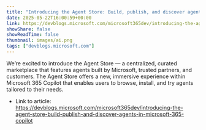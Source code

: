 ```yaml
---
title: "Introducing the Agent Store: Build, publish, and discover agents in Microsoft 365 Copilot"
date: 2025-05-22T16:00:59+00:00
link: https://devblogs.microsoft.com/microsoft365dev/introducing-the-agent-store-build-publish-and-discover-agents-in-microsoft-365-copilot
showShare: false
showReadTime: false
thumbnail: images/ai.png
tags: ["devblogs.microsoft.com"]
---
```

We’re excited to introduce the Agent Store — a centralized, curated marketplace that features agents built by Microsoft, trusted partners, and customers. The Agent Store offers a new, immersive experience within Microsoft 365 Copilot that enables users to browse, install, and try agents tailored to their needs.

- Link to article: https://devblogs.microsoft.com/microsoft365dev/introducing-the-agent-store-build-publish-and-discover-agents-in-microsoft-365-copilot